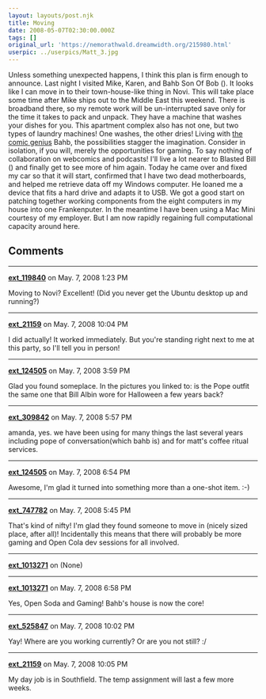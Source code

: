```yaml
---
layout: layouts/post.njk
title: Moving
date: 2008-05-07T02:30:00.000Z
tags: []
original_url: 'https://nemorathwald.dreamwidth.org/215980.html'
userpic: ../userpics/Matt_3.jpg
---
```

Unless something unexpected happens, I think this plan is firm enough to announce. Last night I visited Mike, Karen, and Bahb Son Of Bob (). It looks like I can move in to their town-house-like thing in Novi. This will take place some time after Mike ships out to the Middle East this weekend. There is broadband there, so my remote work will be un-interrupted save only for the time it takes to pack and unpack. They have a machine that washes your dishes for you. This apartment complex also has not one, but two types of laundry machines! One washes, the other dries! Living with [the comic genius](http://picasaweb.google.com/matt.mattarn/Penguicon2008/photo#5192580158635965266) Bahb, the possibilities stagger the imagination. Consider in isolation, if you will, merely the opportunities for gaming. To say nothing of collaboration on webcomics and podcasts! I'll live a lot nearer to Blasted Bill () and finally get to see more of him again. Today he came over and fixed my car so that it will start, confirmed that I have two dead motherboards, and helped me retrieve data off my Windows computer. He loaned me a device that fits a hard drive and adapts it to USB. We got a good start on patching together working components from the eight computers in my house into one Frankenputer. In the meantime I have been using a Mac Mini courtesy of my employer. But I am now rapidly regaining full computational capacity around here.

## Comments

---

**[ext_119840](https://www.dreamwidth.org/users/ext_119840)** on May. 7, 2008 1:23 PM

Moving to Novi? Excellent! (Did you never get the Ubuntu desktop up and running?)

---

**[ext_21159](https://www.dreamwidth.org/users/ext_21159)** on May. 7, 2008 10:04 PM

I did actually! It worked immediately. But you're standing right next to me at this party, so I'll tell you in person!

---

**[ext_124505](https://www.dreamwidth.org/users/ext_124505)** on May. 7, 2008 3:59 PM

Glad you found someplace. In the pictures you linked to: is the Pope outfit the same one that Bill Albin wore for Halloween a few years back?

---

**[ext_309842](https://www.dreamwidth.org/users/ext_309842)** on May. 7, 2008 5:57 PM

amanda, yes. we have been using for many things the last several years including pope of conversation(which bahb is) and for matt's coffee ritual services.

---

**[ext_124505](https://www.dreamwidth.org/users/ext_124505)** on May. 7, 2008 6:54 PM

Awesome, I'm glad it turned into something more than a one-shot item. :-)

---

**[ext_747782](https://www.dreamwidth.org/users/ext_747782)** on May. 7, 2008 5:45 PM

That's kind of nifty! I'm glad they found someone to move in (nicely sized place, after all)! Incidentally this means that there will probably be more gaming and Open Cola dev sessions for all involved.

---

**[ext_1013271](https://www.dreamwidth.org/users/ext_1013271)** on (None)



---

**[ext_1013271](https://www.dreamwidth.org/users/ext_1013271)** on May. 7, 2008 6:58 PM

Yes, Open Soda and Gaming! Bahb's house is now the core!

---

**[ext_525847](https://www.dreamwidth.org/users/ext_525847)** on May. 7, 2008 10:02 PM

Yay! Where are you working currently? Or are you not still? :/

---

**[ext_21159](https://www.dreamwidth.org/users/ext_21159)** on May. 7, 2008 10:05 PM

My day job is in Southfield. The temp assignment will last a few more weeks.

